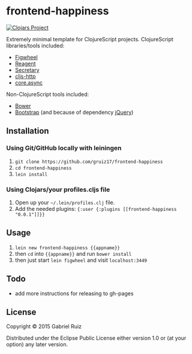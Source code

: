 # frontend-happiness

[![Clojars Project](http://clojars.org/frontend-happiness/lein-template/latest-version.svg)](http://clojars.org/frontend-happiness/lein-template)

Extremely minimal template for ClojureScript projects. ClojureScript libraries/tools included:

* [Figwheel](https://github.com/bhauman/lein-figwheel)
* [Reagent](https://github.com/reagent-project/reagent)
* [Secretary](https://github.com/gf3/secretary)
* [cljs-http](https://github.com/r0man/cljs-http)
* [core.async](https://github.com/clojure/core.async)

Non-ClojureScript tools included:

* [Bower](http://bower.io/)
* [Bootstrap](http://getbootstrap.com/) (and because of dependency [jQuery](https://jquery.com/))

## Installation

### Using Git/GitHub locally with leiningen

1. `git clone https://github.com/gruiz17/frontend-happiness`
2. `cd frontend-happiness`
3. `lein install`

### Using Clojars/your profiles.cljs file

1. Open up your `~/.lein/profiles.clj` file.
2. Add the needed plugins: `{:user {:plugins [[frontend-happiness "0.0.1"]]}}`

## Usage

1. `lein new frontend-happiness {{appname}}`
2. then `cd` into `{{appname}}` and run `bower install`
3. then just start `lein figwheel` and visit `localhost:3449`

## Todo

* add more instructions for releasing to gh-pages

## License

Copyright © 2015 Gabriel Ruiz

Distributed under the Eclipse Public License either version 1.0 or (at
your option) any later version.

